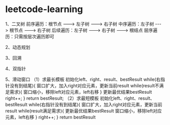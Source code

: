 # leetcode-learning
1、二叉树
前序遍历：根节点 ---> 左子树 ---> 右子树
中序遍历：左子树 ---> 根节点 ---> 右子树
后续遍历：左子树 ---> 右子树 ---> 根结点
层序遍历：只需按层次遍历即可




2、动态规划




3、回溯




4、双指针



5、滑动窗口
（1）求最长模板
初始化left、right、result、bestResult
while(右指针没有到结尾){
    窗口扩大，加入right对应元素，更新当前result
    while(result不满足需求){
        窗口缩小，移除left对应元素，left右移
    }
    更新最优结果bestResult
    right++;
}
return bestResult;
（2）求最短模板
初始化left、right、result、bestResult
while(右指针没有到结尾){
    窗口扩大，加入right对应元素，更新当前result
    while(result满足需求){
        更新最优结果bestResult
        窗口缩小，移除left对应元素，left右移
    }
    right++;
}
return bestResult
